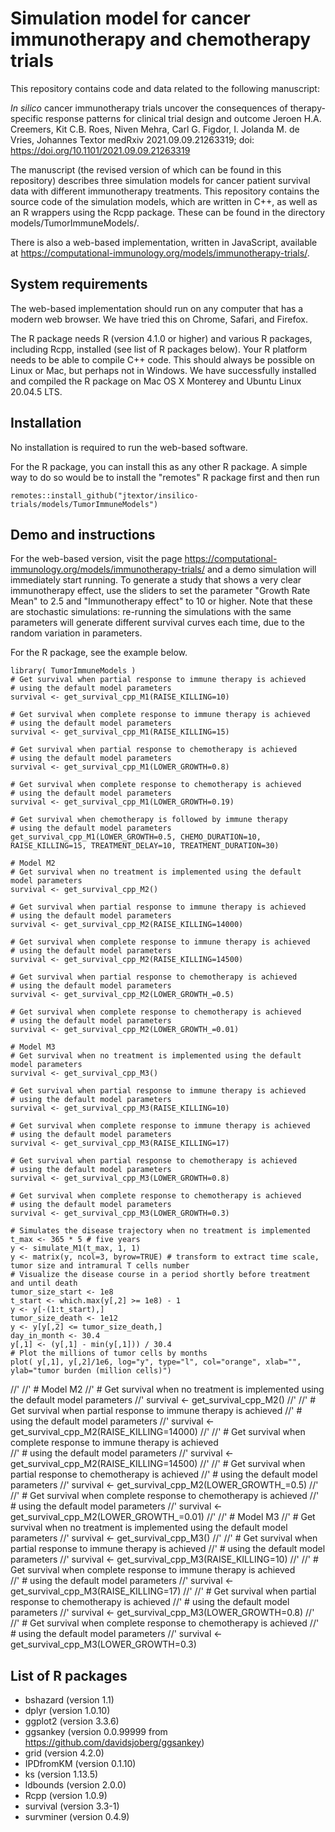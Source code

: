 # Simulation model for cancer immunotherapy and chemotherapy trials 

This repository contains code and data related to the following manuscript: 

_In silico_ cancer immunotherapy trials uncover the consequences of therapy-specific response patterns for clinical trial design and outcome
Jeroen H.A. Creemers, Kit C.B. Roes, Niven Mehra, Carl G. Figdor, I. Jolanda M. de Vries, Johannes Textor
medRxiv 2021.09.09.21263319; doi: https://doi.org/10.1101/2021.09.09.21263319

The manuscript (the revised version of which can be found in this repository) describes three simulation models for cancer patient survival data with different immunotherapy treatments. This repository contains the source code of the simulation models, which are written in C++, as well as an R wrappers using the Rcpp package. These can be found in the directory models/TumorImmuneModels/. 

There is also a web-based implementation, written in JavaScript, available at https://computational-immunology.org/models/immunotherapy-trials/.

## System requirements

The web-based implementation should run on any computer that has a modern web browser. We have tried this on Chrome, Safari, and Firefox. 

The R package needs R (version 4.1.0 or higher) and various R packages, including Rcpp, installed (see list of R packages below). Your R platform needs to be able to compile C++ code. This should always be possible on Linux or Mac, but perhaps not in Windows. We have successfully installed and compiled the R package on Mac OS X Monterey and Ubuntu Linux 20.04.5 LTS.  

## Installation

No installation is required to run the web-based software.

For the R package, you can install this as any other R package. A simple way to do so would be to install the "remotes" R package first and then run

```
remotes::install_github("jtextor/insilico-trials/models/TumorImmuneModels")
```

## Demo and instructions

For the web-based version, visit the page https://computational-immunology.org/models/immunotherapy-trials/ and a demo simulation will immediately start running. To generate a study that shows a very clear immunotherapy effect, use the sliders to set the parameter "Growth Rate Mean" to 2.5 and "Immunotherapy effect" to 10 or higher. Note that these are stochastic simulations: re-running the simulations with the same parameters will generate different survival curves each time, due to the random variation in parameters. 

For the R package, see the example below.

```
library( TumorImmuneModels )
# Get survival when partial response to immune therapy is achieved 
# using the default model parameters
survival <- get_survival_cpp_M1(RAISE_KILLING=10)

# Get survival when complete response to immune therapy is achieved  
# using the default model parameters
survival <- get_survival_cpp_M1(RAISE_KILLING=15)

# Get survival when partial response to chemotherapy is achieved 
# using the default model parameters
survival <- get_survival_cpp_M1(LOWER_GROWTH=0.8)

# Get survival when complete response to chemotherapy is achieved  
# using the default model parameters
survival <- get_survival_cpp_M1(LOWER_GROWTH=0.19)

# Get survival when chemotherapy is followed by immune therapy  
# using the default model parameters
get_survival_cpp_M1(LOWER_GROWTH=0.5, CHEMO_DURATION=10, RAISE_KILLING=15, TREATMENT_DELAY=10, TREATMENT_DURATION=30)

# Model M2
# Get survival when no treatment is implemented using the default model parameters
survival <- get_survival_cpp_M2()

# Get survival when partial response to immune therapy is achieved 
# using the default model parameters
survival <- get_survival_cpp_M2(RAISE_KILLING=14000)

# Get survival when complete response to immune therapy is achieved  
# using the default model parameters
survival <- get_survival_cpp_M2(RAISE_KILLING=14500)

# Get survival when partial response to chemotherapy is achieved 
# using the default model parameters
survival <- get_survival_cpp_M2(LOWER_GROWTH_=0.5)

# Get survival when complete response to chemotherapy is achieved 
# using the default model parameters
survival <- get_survival_cpp_M2(LOWER_GROWTH_=0.01)

# Model M3
# Get survival when no treatment is implemented using the default model parameters
survival <- get_survival_cpp_M3()

# Get survival when partial response to immune therapy is achieved 
# using the default model parameters
survival <- get_survival_cpp_M3(RAISE_KILLING=10)

# Get survival when complete response to immune therapy is achieved  
# using the default model parameters
survival <- get_survival_cpp_M3(RAISE_KILLING=17)

# Get survival when partial response to chemotherapy is achieved 
# using the default model parameters
survival <- get_survival_cpp_M3(LOWER_GROWTH=0.8)

# Get survival when complete response to chemotherapy is achieved 
# using the default model parameters
survival <- get_survival_cpp_M3(LOWER_GROWTH=0.3)

# Simulates the disease trajectory when no treatment is implemented
t_max <- 365 * 5 # five years
y <- simulate_M1(t_max, 1, 1)
y <- matrix(y, ncol=3, byrow=TRUE) # transform to extract time scale, tumor size and intramural T cells number
# Visualize the disease course in a period shortly before treatment and until death
tumor_size_start <- 1e8
t_start <- which.max(y[,2] >= 1e8) - 1
y <- y[-(1:t_start),]
tumor_size_death <- 1e12
y <- y[y[,2] <= tumor_size_death,] 
day_in_month <- 30.4
y[,1] <- (y[,1] - min(y[,1])) / 30.4
# Plot the millions of tumor cells by months 
plot( y[,1], y[,2]/1e6, log="y", type="l", col="orange", xlab="", ylab="tumor burden (million cells)")

```



//' 
//' # Model M2
//' # Get survival when no treatment is implemented using the default model parameters
//' survival <- get_survival_cpp_M2()
//' 
//' # Get survival when partial response to immune therapy is achieved 
//' # using the default model parameters
//' survival <- get_survival_cpp_M2(RAISE_KILLING=14000)
//' 
//' # Get survival when complete response to immune therapy is achieved  
//' # using the default model parameters
//' survival <- get_survival_cpp_M2(RAISE_KILLING=14500)
//' 
//' # Get survival when partial response to chemotherapy is achieved 
//' # using the default model parameters
//' survival <- get_survival_cpp_M2(LOWER_GROWTH_=0.5)
//' 
//' # Get survival when complete response to chemotherapy is achieved 
//' # using the default model parameters
//' survival <- get_survival_cpp_M2(LOWER_GROWTH_=0.01)
//' 
//' # Model M3
//' # Get survival when no treatment is implemented using the default model parameters
//' survival <- get_survival_cpp_M3()
//' 
//' # Get survival when partial response to immune therapy is achieved 
//' # using the default model parameters
//' survival <- get_survival_cpp_M3(RAISE_KILLING=10)
//' 
//' # Get survival when complete response to immune therapy is achieved  
//' # using the default model parameters
//' survival <- get_survival_cpp_M3(RAISE_KILLING=17)
//' 
//' # Get survival when partial response to chemotherapy is achieved 
//' # using the default model parameters
//' survival <- get_survival_cpp_M3(LOWER_GROWTH=0.8)
//' 
//' # Get survival when complete response to chemotherapy is achieved 
//' # using the default model parameters
//' survival <- get_survival_cpp_M3(LOWER_GROWTH=0.3)


## List of R packages

 - bshazard (version 1.1)
 - dplyr (version 1.0.10)
 - ggplot2 (version 3.3.6)
 - ggsankey (version 0.0.99999 from https://github.com/davidsjoberg/ggsankey)
 - grid (version 4.2.0)
 - IPDfromKM (version 0.1.10)
 - ks (version 1.13.5)
 - ldbounds (version 2.0.0)
 - Rcpp (version 1.0.9)
 - survival (version 3.3-1)
 - survminer (version 0.4.9)
